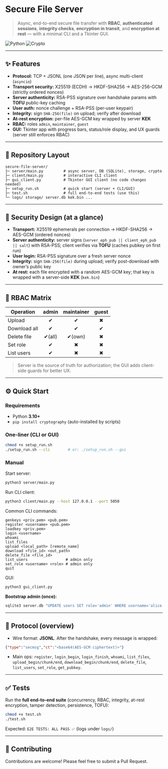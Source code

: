 # Secure File Server

> Async, end-to-end secure file transfer with **RBAC**, **authenticated sessions**, **integrity checks**, **encryption in transit**, and **encryption at rest** — with a minimal CLI and a Tkinter GUI.

![Python](https://img.shields.io/badge/Python-3.10%2B-blue)
![Crypto](https://img.shields.io/badge/Cryptography-AES_GCM%20%7C%20X25519%20%7C%20RSA--PSS-8A2BE2)

---

## ✨ Features

- **Protocol:** TCP + JSONL (one JSON per line), async multi-client (`asyncio`)
- **Transport security:** X25519 (ECDH) → HKDF-SHA256 → AES-256-GCM (strictly ordered nonces)
- **Server authenticity:** RSA-PSS signature over handshake params with **TOFU** public-key caching
- **User auth:** nonce challenge + RSA-PSS (per-user keypair)
- **Integrity:** sign `SHA-256(file)` on upload; verify after download
- **At-rest encryption:** per-file AES-GCM key wrapped by server **KEK**
- **RBAC:** roles `admin`, `maintainer`, `guest`
- **GUI:** Tkinter app with progress bars, status/role display, and UX guards (server still enforces RBAC)

---

## 🧭 Repository Layout

```
secure-file-server/
├─ server/main.py         # async server, DB (SQLite), storage, crypto
├─ client/main.py         # interactive CLI client
├─ gui_client.py          # Tkinter GUI client (no code changes needed)
├─ setup_run.sh           # quick start (server + CLI/GUI)
├─ test.sh                # full end-to-end tests (use this)
└─ logs/ storage/ server.db kek.bin ...
```

---

## 🔐 Security Design (at a glance)

- **Transport:** X25519 ephemerals per connection → HKDF-SHA256 → AES-GCM (ordered nonces)
- **Server authenticity:** server signs (`server_eph_pub || client_eph_pub || salt`) with RSA-PSS; client verifies via **TOFU** (caches pubkey on first run)
- **User login:** RSA-PSS signature over a fresh server nonce
- **Integrity:** sign `SHA-256(file)` during upload; verify post-download with owner’s public key
- **At rest:** each file encrypted with a random AES-GCM key; that key is wrapped with a server-side **KEK** (`kek.bin`)

---

## 🛂 RBAC Matrix

| Operation     | admin | maintainer | guest |
|---------------|:-----:|:----------:|:-----:|
| Upload        |  ✔    |     ✔      |   ✖   |
| Download all  |  ✔    |     ✔      |   ✔   |
| Delete file   |  ✔(all) | ✔(own)   |   ✖   |
| Set role      |  ✔    |     ✖      |   ✖   |
| List users    |  ✔    |     ✖      |   ✖   |

> Server is the source of truth for authorization; the GUI adds client-side guards for better UX.

---

## ⚙️ Quick Start

### Requirements
- Python **3.10+**
- `pip install cryptography` (auto-installed by scripts)

### One-liner (CLI or GUI)
```bash
chmod +x setup_run.sh
./setup_run.sh --cli        # or: ./setup_run.sh --gui
```

### Manual
Start server:
```bash
python3 server/main.py
```

Run CLI client:
```bash
python3 client/main.py --host 127.0.0.1 --port 5050
```

Common CLI commands:
```
genkeys <priv.pem> <pub.pem>
register <username> <pub.pem>
loadkey <priv.pem>
login <username>
whoami
list_files
upload <local_path> [remote_name]
download <file_id> <out_path>
delete_file <file_id>
list_users                 # admin only
set_role <username> <role> # admin only
quit
```

GUI:
```bash
python3 gui_client.py
```

**Bootstrap admin (once):**
```bash
sqlite3 server.db "UPDATE users SET role='admin' WHERE username='alice';"
```

---

## 🔌 Protocol (overview)

- Wire format: **JSONL**. After the handshake, every message is wrapped:
```json
{"type":"secmsg","ct":"<base64(AES-GCM ciphertext)>"}
```
- Main ops: `register`, `login_begin`, `login_finish`, `whoami`, `list_files`,
  `upload_begin/chunk/end`, `download_begin/chunk/end`, `delete_file`, `list_users`, `set_role`, `get_pubkey`.

---

## ✅ Tests

Run the **full end-to-end suite** (concurrency, RBAC, integrity, at-rest encryption, tamper detection, persistence, TOFU):

```bash
chmod +x test.sh
./test.sh
```

Expected: `E2E TESTS: ALL PASS ✅` (logs under `logs/`)

---

## 🤝 Contributing

Contributions are welcome! Please feel free to submit a Pull Request.
